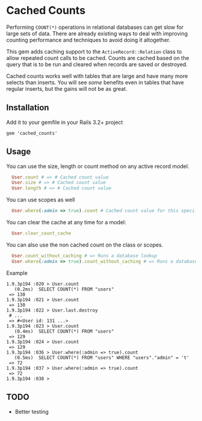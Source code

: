 # Cached Counts

Performing `COUNT(*)` operations in relational databases can get slow for large sets of data. There are already existing ways to deal with improving counting performance and techniques to avoid doing it altogether.

This gem adds caching support to the `ActiveRecord::Relation` class to allow repeated count calls to be cached. Counts are cached based on the query that is to be run and cleared when records are saved or destroyed.

Cached counts works well with tables that are large and have many more selects than inserts. You will see *some* benefits even in tables that have regular inserts, but the gains will not be as great.


## Installation

Add it to your gemfile in your Rails 3.2+ project

    gem 'cached_counts'

## Usage

You can use the size, length or count method on any active record model.

```ruby
  User.count # => # Cached count value
  User.size # => # Cached count value
  User.length # => # Cached count value
```

You can use scopes as well

```ruby
  User.where(:admin => true).count # Cached count value for this specific query
```

You can clear the cache at any time for a model:

```ruby
  User.clear_count_cache
```

You can also use the non cached count on the class or scopes.

```ruby
  User.count_without_caching # => Runs a database lookup
  User.where(:admin => true).count_without_caching # => Runs a database lookup
```

Example

```
1.9.3p194 :020 > User.count
   (0.2ms)  SELECT COUNT(*) FROM "users"
 => 130 
1.9.3p194 :021 > User.count
 => 130
1.9.3p194 :022 > User.last.destroy
 # ...
 => #<User id: 131 ...>
1.9.3p194 :023 > User.count
   (0.4ms)  SELECT COUNT(*) FROM "users"
 => 129
1.9.3p194 :024 > User.count
 => 129
1.9.3p194 :036 > User.where(:admin => true).count
   (0.5ms)  SELECT COUNT(*) FROM "users" WHERE "users"."admin" = 't'
 => 72
1.9.3p194 :037 > User.where(:admin => true).count
 => 72
1.9.3p194 :038 >
```

## TODO
 - Better testing
